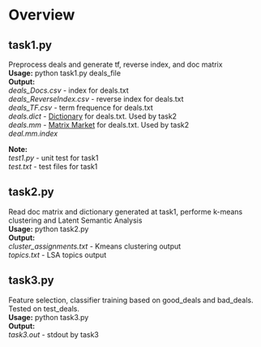 Overview
========

task1.py
--------

Preprocess deals and generate tf, reverse index, and doc matrix <br />
**Usage:** python task1.py deals_file <br />
**Output:** <br />
*deals_Docs.csv* - index for deals.txt <br />
*deals_ReverseIndex.csv* - reverse index for deals.txt<br />
*deals_TF.csv* - term frequence for deals.txt <br />
*deals.dict* - [Dictionary] for deals.txt. Used by task2<br />
*deals.mm* - [Matrix Market] for deals.txt. Used by task2<br />
*deal.mm.index* <br />

**Note:**<br />
*test1.py* - unit test for task1<br />
*test.txt* - test files for task1<br />


task2.py
--------

Read doc matrix and dictionary generated at task1, performe k-means clustering 
and Latent Semantic Analysis <br />
**Usage:** python task2.py<br />
**Output:**<br />
*cluster_assignments.txt* - Kmeans clustering output<br />
*topics.txt* - LSA topics output<br />

task3.py
--------

Feature selection, classifier training based on good_deals and bad_deals. 
Tested on test_deals.<br />
**Usage:** python task3.py<br />
**Output:**<br />
*task3.out* - stdout by task3


[Dictionary]:http://radimrehurek.com/gensim/corpora/dictionary.html#gensim.corpora.dictionary.Dictionary
[Matrix Market]:http://math.nist.gov/MatrixMarket/formats.html
